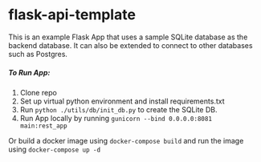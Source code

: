 # flask-api-template
This is an example Flask App that uses a sample SQLite database as the backend database.  It can also be extended to connect to other databases such as Postgres.
##### To Run App:
1. Clone repo
2. Set up virtual python environment and install requirements.txt
3. Run `python ./utils/db/init_db.py` to create the SQLite DB.
4. Run App locally by running `gunicorn --bind 0.0.0.0:8081 main:rest_app`

Or build a docker image using `docker-compose build` and run the image using `docker-compose up -d`
